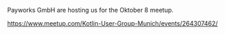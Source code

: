 
Payworks GmbH are hosting us for the Oktober 8 meetup.

https://www.meetup.com/Kotlin-User-Group-Munich/events/264307462/

